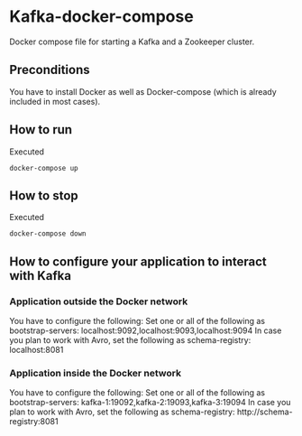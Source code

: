 # Kafka-docker-compose
Docker compose file for starting a Kafka and a Zookeeper cluster.

## Preconditions
You have to install Docker as well as Docker-compose (which is already included in most cases).

## How to run
Executed

    docker-compose up

## How to stop
Executed

    docker-compose down

## How to configure your application to interact with Kafka
### Application outside the Docker network
You have to configure the following:
Set one or all of the following as bootstrap-servers: localhost:9092,localhost:9093,localhost:9094
In case you plan to work with Avro, set the following as schema-registry: localhost:8081

### Application inside the Docker network
You have to configure the following:
Set one or all of the following as bootstrap-servers: kafka-1:19092,kafka-2:19093,kafka-3:19094
In case you plan to work with Avro, set the following as schema-registry: http://schema-registry:8081
